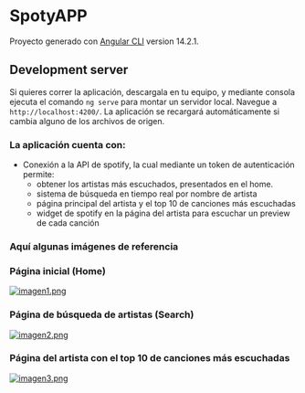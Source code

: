 # SpotyAPP

Proyecto generado con [Angular CLI](https://github.com/angular/angular-cli) version 14.2.1.

## Development server

Si quieres correr la aplicación, descargala en tu equipo, y mediante consola ejecuta el comando `ng serve` para montar un servidor local. Navegue a `http://localhost:4200/`. La aplicación se recargará automáticamente si cambia alguno de los archivos de origen.

### La aplicación cuenta con:
- Conexión a la API de spotify, la cual mediante un token de autenticación permite:
  - obtener los artistas más escuchados, presentados en el home.
  - sistema de búsqueda en tiempo real por nombre de artista
  - página principal del artista y el top 10 de canciones más escuchadas
  - widget de spotify en la página del artista para escuchar un preview de cada canción

### Aquí  algunas imágenes de referencia
### Página inicial (Home)
[![imagen1.png](https://i.postimg.cc/cL6Q40sw/imagen1.png)](https://postimg.cc/SnFXg0Yx)

### Página de búsqueda de artistas (Search)
[![imagen2.png](https://i.postimg.cc/W4kgg8q4/imagen2.png)](https://postimg.cc/CZwRVjNy)

### Página del artista con el top 10 de canciones más escuchadas 
[![imagen3.png](https://i.postimg.cc/vZj54kBj/imagen3.png)](https://postimg.cc/VJqJT7XB)
